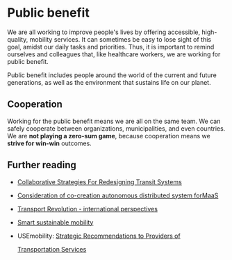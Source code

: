 # Public benefit

We are all working to improve people's lives by offering accessible, high-quality, mobility services. It can sometimes be easy to lose sight of this goal, amidst our daily tasks and priorities. Thus, it is important to remind ourselves and colleagues that, like healthcare workers, we are working for public benefit.

Public benefit includes people around the world of the current and future generations, as well as the environment that sustains life on our planet.

## Cooperation

Working for the public benefit means we are all on the same team. We can safely cooperate between organizations, municipalities, and even countries. We are **not playing a zero-sum game**, because cooperation means we **strive for win-win** outcomes.

## Further reading

* [Collaborative Strategies For Redesigning Transit Systems](https://www.dot.state.mn.us/transit/transit-for-our-future/docs/guidance-for-coordination-cooperation-consolidation.pdf)
* [Consideration of co-creation autonomous distributed system forMaaS](http://www.tut.fi/verne/aineisto/ICoMaaS_Proceedings_S7.pdf)
* [Transport Revolution - international perspectives](http://julkaisut.valtioneuvosto.fi/bitstream/handle/10024/78100/Julkaisuja_28-2011.pdf)
* [Smart sustainable mobility](http://www.vtt.fi/inf/pdf/visions/2014/V5.pdf)
* USEmobility: [Strategic Recommendations to Providers of](https://www.usemobility.eu/sites/default/files/resources/usemobility_wp5_d5_3_en_vfinal.pdf)

  [Transportation Services](https://www.usemobility.eu/sites/default/files/resources/usemobility_wp5_d5_3_en_vfinal.pdf)

